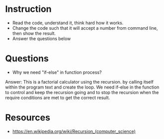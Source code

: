 ﻿# Instruction
* Read the code, understand it, think hard how it works.
* Change the code such that it will accept a number from command line, then show the result.
* Answer the questions below

# Questions
* Why we need "if-else" in function process?

Answer: This is a factorial calculator using the recursion. by calling itself within the program text and create the loop.
We need if-else in the function to control and keep the recursion going and to stop the recursion when the require conditions 
are met to get the correct result.

# Resources
* https://en.wikipedia.org/wiki/Recursion_(computer_science)